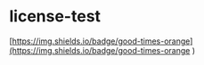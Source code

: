 # license-test

[https://img.shields.io/badge/good-times-orange](https://img.shields.io/badge/good-times-orange
)


